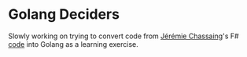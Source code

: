 # Golang Deciders

Slowly working on trying to convert code from [Jérémie Chassaing](https://github.com/thinkbeforecoding)'s F# [code](https://github.com/thinkbeforecoding/dddeu-2023-deciders) into Golang as a learning exercise.